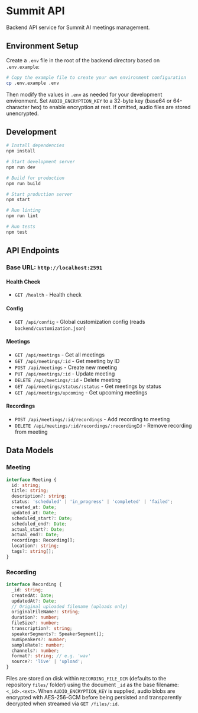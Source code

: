 # Summit API

Backend API service for Summit AI meetings management.

## Environment Setup

Create a `.env` file in the root of the backend directory based on `.env.example`:

```bash
# Copy the example file to create your own environment configuration
cp .env.example .env
```

Then modify the values in `.env` as needed for your development environment.
Set `AUDIO_ENCRYPTION_KEY` to a 32-byte key (base64 or 64-character hex) to enable encryption at rest. If omitted, audio files are stored unencrypted.

## Development

```bash
# Install dependencies
npm install

# Start development server
npm run dev

# Build for production
npm run build

# Start production server
npm start

# Run linting
npm run lint

# Run tests
npm test
```


## API Endpoints

### Base URL: `http://localhost:2591`

#### Health Check
- `GET /health` - Health check

#### Config
- `GET /api/config` - Global customization config (reads `backend/customization.json`)

#### Meetings
- `GET /api/meetings` - Get all meetings
- `GET /api/meetings/:id` - Get meeting by ID
- `POST /api/meetings` - Create new meeting
- `PUT /api/meetings/:id` - Update meeting
- `DELETE /api/meetings/:id` - Delete meeting
- `GET /api/meetings/status/:status` - Get meetings by status
- `GET /api/meetings/upcoming` - Get upcoming meetings

#### Recordings
- `POST /api/meetings/:id/recordings` - Add recording to meeting
- `DELETE /api/meetings/:id/recordings/:recordingId` - Remove recording from meeting

## Data Models

### Meeting
```typescript
interface Meeting {
  id: string;
  title: string;
  description?: string;
  status: 'scheduled' | 'in_progress' | 'completed' | 'failed';
  created_at: Date;
  updated_at: Date;
  scheduled_start?: Date;
  scheduled_end?: Date;
  actual_start?: Date;
  actual_end?: Date;
  recordings: Recording[];
  location?: string;
  tags?: string[];
}
```

### Recording
```typescript
interface Recording {
  _id: string;
  createdAt: Date;
  updatedAt?: Date;
  // Original uploaded filename (uploads only)
  originalFileName?: string;
  duration?: number;
  fileSize?: number;
  transcription?: string;
  speakerSegments?: SpeakerSegment[];
  numSpeakers?: number;
  sampleRate?: number;
  channels?: number;
  format?: string; // e.g. 'wav'
  source?: 'live' | 'upload';
}
```

Files are stored on disk within `RECORDING_FILE_DIR` (defaults to the repository `files/` folder) using the document `_id` as the base filename: `<_id>.<ext>`. When `AUDIO_ENCRYPTION_KEY` is supplied, audio blobs are encrypted with AES-256-GCM before being persisted and transparently decrypted when streamed via `GET /files/:id`.
